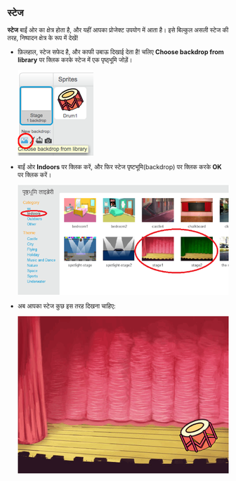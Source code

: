 ## स्टेज

**स्टेज** बाईं ओर का क्षेत्र होता है, और यहीं आपका प्रोजेक्ट उपयोग में आता है। इसे बिल्कुल असली स्टेज की तरह, निष्पादन क्षेत्र के रूप में देखें!

+ फ़िलहाल, स्टेज सफेद है, और काफी उबाऊ दिखाई देता है! चलिए **Choose backdrop from library** पर क्लिक करके स्टेज में एक पृष्ठ्भूमि जोड़ें।
    
    ![स्क्रीनशॉट](images/band-stage-choose.png)

+ बाईं ओर **Indoors** पर क्लिक करें, और फिर स्टेज पृष्टभूमि(backdrop) पर क्लिक करके **OK** पर क्लिक करें।
    
    ![स्क्रीनशॉट](images/band-backdrop.png)

+ अब आपका स्टेज कुछ इस तरह दिखना चाहिए:
    
    ![स्क्रीनशॉट](images/band-stage.png)